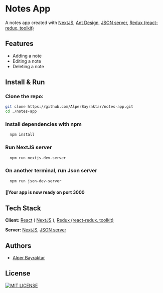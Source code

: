 # Notes App

A notes app created with [NextJS](https://nextjs.org/), [Ant Design](https://ant.design/), [JSON server](https://github.com/typicode/json-server), [Redux (react-redux, toolkit)](https://redux-toolkit.js.org/)

## Features

-   Adding a note
-   Editing a note
-   Deleting a note

## Install & Run

### Clone the repo:

```bash
git clone https://github.com/AlperBayraktar/notes-app.git
cd ./notes-app
```

### Install dependencies with npm

```bash
  npm install
```

### Run NextJS server

```bash
  npm run nextjs-dev-server
```

### On another terminal, run Json server

```bash
  npm run json-dev-server
```

#### 🎉Your app is now ready on port 3000

## Tech Stack

**Client:** [React](https://reactjs.org/) ( [NextJS](https://nextjs.org/) ), [Redux (react-redux, toolkit)](https://redux-toolkit.js.org/)

**Server:** [NextJS](https://nextjs.org/), [JSON server](https://github.com/typicode/json-server)

## Authors

-   [Alper Bayraktar](https://www.github.com/AlperBayraktar)

## License

[![MIT LICENSE](https://img.shields.io/badge/license-MIT-green)](https://choosealicense.com/licenses/mit/)

